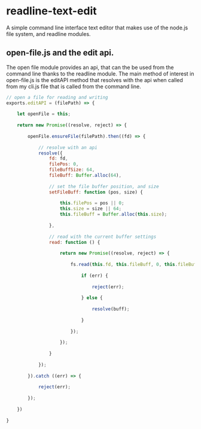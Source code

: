 # readline-text-edit

A simple command line interface text editor that makes use of the node.js file system, and readline modules.


## open-file.js and the edit api.

The open file module provides an api, that can the be used from the command line thanks to the readline module. The main method of interest in open-file.js is the editAPI method that resolves with the api when called from my cli.js file that is called from the command line.

```js
// open a file for reading and writing
exports.editAPI = (filePath) => {
 
    let openFile = this;
 
    return new Promise((resolve, reject) => {
 
        openFile.ensureFile(filePath).then((fd) => {
 
            // resolve with an api
            resolve({
                fd: fd,
                filePos: 0,
                fileBuffSize: 64,
                fileBuff: Buffer.alloc(64),
 
                // set the file buffer position, and size
                setFileBuff: function (pos, size) {
 
                    this.filePos = pos || 0;
                    this.size = size || 64;
                    this.fileBuff = Buffer.alloc(this.size);
 
                },
 
                // read with the current buffer settings
                read: function () {
 
                    return new Promise((resolve, reject) => {
 
                        fs.read(this.fd, this.fileBuff, 0, this.fileBuff.length, this.filePos, function (err, bytesRead, buff) {
 
                            if (err) {
 
                                reject(err);
 
                            } else {
 
                                resolve(buff);
 
                            }
 
                        });
 
                    });
 
                }
 
            });
 
        }).catch ((err) => {
 
            reject(err);
 
        });
 
    })
 
}
```

